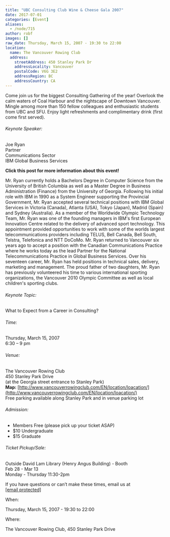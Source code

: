 ```yaml
---
title: "UBC Consulting Club Wine & Cheese Gala 2007"
date: 2017-07-01
categories: [Event]
aliases:
  - /node/715
author: robf
images: []
raw_date: Thursday, March 15, 2007 - 19:30 to 22:00
location:
  name: The Vancouver Rowing Club
  address:
    streetAddress: 450 Stanley Park Dr
    addressLocality: Vancouver
    postalCode: V6G 3E2
    addressRegion: BC
    addressCountry: CA
---
```


Come join us for the biggest Consulting Gathering of the year!
Overlook the calm waters of Coal Harbour and the nightscape of Downtown Vancouver.
Mingle among more than 150 fellow colleagues and enthusiastic students from UBC and SFU.
Enjoy light refreshments and complimentary drink (first come first served).

###### Keynote Speaker:
Joe Ryan \
Partner \
Communications Sector \
IBM Global Business Services

**Click this post for more information about this event!**

Mr. Ryan currently holds a Bachelors Degree in Computer Science from the
University of British Columbia as well as a Master Degree in Business
Administration (Finance) from the University of Georgia. Following his
initial role with IBM in 1990 as a System Engineer supporting the Provincial
Government, Mr. Ryan accepted several technical positions with IBM Global
Services in Victoria (Canada), Atlanta (USA), Tokyo (Japan), Madrid (Spain)
and Sydney (Australia). As a member of the Worldwide Olympic Technology
Team, Mr. Ryan was one of the founding managers in IBM's first European
Innovation Centre related to the delivery of advanced sport technology.
This appointment provided opportunities to work with some of the worlds
largest telecommunications providers including TELUS, Bell Canada, Bell
South, Telstra, Telefonica and NTT DoCoMo. Mr. Ryan returned to Vancouver
six years ago to accept a position with the Canadian Communications Practice
where he works today as the lead Partner for the National Telecommunications
Practice in Global Business Services. Over his seventeen career, Mr. Ryan
has held positions in technical sales, delivery, marketing and management.
The proud father of two daughters, Mr. Ryan has previously volunteered his
time to various international sporting organizations, the Vancouver 2010
Olympic Committee as well as local children's sporting clubs.

###### Keynote Topic:
What to Expect from a Career in Consulting?

###### Time:
Thursday, March 15, 2007 \
6:30 – 9 pm

###### Venue:
The Vancouver Rowing Club \
450 Stanley Park Drive \
(at the Georgia street entrance to Stanley Park) \
**Map:** [http://www.vancouverrowingclub.com/EN/location/loacation/](http://www.vancouverrowingclub.com/EN/location/loacation/) \
Free parking available along Stanley Park and in venue parking lot

###### Admission:
- Members Free (please pick up your ticket ASAP)
- $10 Undergraduate
- $15 Graduate

###### Ticket Pickup/Sale:
Outside David Lam Library (Henry Angus Building) - Booth \
Feb 28 - Mar 13 \
Monday - Thursday 11:30-2pm

If you have questions or can’t make these times, email us at [\[email protected\]](/cdn-cgi/l/email-protection#73101c1d00061f071a1d14101f061133141e121a1f5d101c1e)

When: 

Thursday, March 15, 2007 - 19:30 to 22:00

Where: 

The Vancouver Rowing Club, 450 Stanley Park Drive
